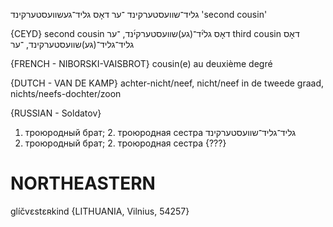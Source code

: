 גליד־שוועסטערקינד
־ער
דאָס
גליד־געשוועסטערקינד
'second cousin'

{CEYD}
second cousin דאָס גלי֜ד־(גע)שװעסטערקי֜נד, ־ער
third cousin דאָס גליד־גליד־(גע)שוועסטערקינד, ־ער

{FRENCH - NIBORSKI-VAISBROT}
cousin(e) au deuxième degré

{DUTCH - VAN DE KAMP}
achter-nicht/neef, nicht/neef in de tweede graad, nichts/neefs-dochter/zoon

{RUSSIAN - Soldatov}
1. троюродный брат; 2. троюродная сестра
גליד־גליד־שוועסטערקינד
1. троюродный брат; 2. троюродная сестра {???}

NORTHEASTERN
==============

glíčvɛstɛʀkind {LITHUANIA, Vilnius, 54257}